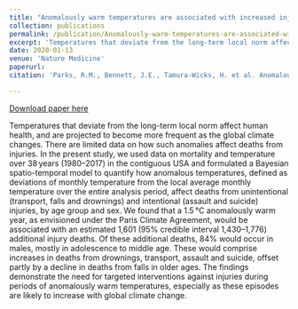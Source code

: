 ```yaml
---
title: "Anomalously warm temperatures are associated with increased injury deaths"
collection: publications
permalink: /publication/Anomalously-warm-temperatures-are-associated-with-increased-injury-deaths
excerpt: 'Temperatures that deviate from the long-term local norm affect human health, and are projected to become more frequent as the global climate changes. There are limited data on how such anomalies affect deaths from injuries. In the present study, we used data on mortality and temperature over 38 years (1980–2017) in the contiguous USA and formulated a Bayesian spatio-temporal model to quantify how anomalous temperatures, defined as deviations of monthly temperature from the local average monthly temperature over the entire analysis period, affect deaths from unintentional (transport, falls and drownings) and intentional (assault and suicide) injuries, by age group and sex. We found that a 1.5 °C anomalously warm year, as envisioned under the Paris Climate Agreement, would be associated with an estimated 1,601 (95% credible interval 1,430–1,776) additional injury deaths. Of these additional deaths, 84% would occur in males, mostly in adolescence to middle age. These would comprise increases in deaths from drownings, transport, assault and suicide, offset partly by a decline in deaths from falls in older ages. The findings demonstrate the need for targeted interventions against injuries during periods of anomalously warm temperatures, especially as these episodes are likely to increase with global climate change.'
date: 2020-01-13
venue: 'Nature Medicine'
paperurl:
citation: 'Parks, R.M., Bennett, J.E., Tamura-Wicks, H. et al. Anomalously warm temperatures are associated with increased injury deaths. Nat Med 26, 65–70 (2020) doi:10.1038/s41591-019-0721-y'

---
```

[Download paper here](https://www.nature.com/articles/s41591-019-0721-y)

Temperatures that deviate from the long-term local norm affect human health, and are projected to become more frequent as the global climate changes. There are limited data on how such anomalies affect deaths from injuries. In the present study, we used data on mortality and temperature over 38 years (1980–2017) in the contiguous USA and formulated a Bayesian spatio-temporal model to quantify how anomalous temperatures, defined as deviations of monthly temperature from the local average monthly temperature over the entire analysis period, affect deaths from unintentional (transport, falls and drownings) and intentional (assault and suicide) injuries, by age group and sex. We found that a 1.5 °C anomalously warm year, as envisioned under the Paris Climate Agreement, would be associated with an estimated 1,601 (95% credible interval 1,430–1,776) additional injury deaths. Of these additional deaths, 84% would occur in males, mostly in adolescence to middle age. These would comprise increases in deaths from drownings, transport, assault and suicide, offset partly by a decline in deaths from falls in older ages. The findings demonstrate the need for targeted interventions against injuries during periods of anomalously warm temperatures, especially as these episodes are likely to increase with global climate change.
